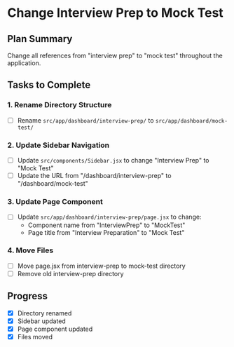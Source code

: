 # Change Interview Prep to Mock Test

## Plan Summary
Change all references from "interview prep" to "mock test" throughout the application.

## Tasks to Complete

### 1. Rename Directory Structure
- [ ] Rename `src/app/dashboard/interview-prep/` to `src/app/dashboard/mock-test/`

### 2. Update Sidebar Navigation
- [ ] Update `src/components/Sidebar.jsx` to change "Interview Prep" to "Mock Test"
- [ ] Update the URL from "/dashboard/interview-prep" to "/dashboard/mock-test"

### 3. Update Page Component
- [ ] Update `src/app/dashboard/interview-prep/page.jsx` to change:
  - Component name from "InterviewPrep" to "MockTest"
  - Page title from "Interview Preparation" to "Mock Test"

### 4. Move Files
- [ ] Move page.jsx from interview-prep to mock-test directory
- [ ] Remove old interview-prep directory

## Progress
- [x] Directory renamed
- [x] Sidebar updated
- [x] Page component updated
- [x] Files moved
